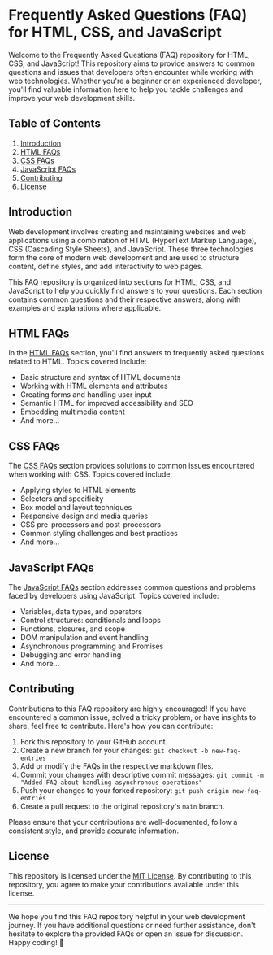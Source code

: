 # Frequently Asked Questions (FAQ) for HTML, CSS, and JavaScript

Welcome to the Frequently Asked Questions (FAQ) repository for HTML, CSS, and JavaScript! This repository aims to provide answers to common questions and issues that developers often encounter while working with web technologies. Whether you're a beginner or an experienced developer, you'll find valuable information here to help you tackle challenges and improve your web development skills.

## Table of Contents

1. [Introduction](#introduction)
2. [HTML FAQs](#html-faqs)
3. [CSS FAQs](#css-faqs)
4. [JavaScript FAQs](#javascript-faqs)
5. [Contributing](#contributing)
6. [License](#license)

## Introduction

Web development involves creating and maintaining websites and web applications using a combination of HTML (HyperText Markup Language), CSS (Cascading Style Sheets), and JavaScript. These three technologies form the core of modern web development and are used to structure content, define styles, and add interactivity to web pages.

This FAQ repository is organized into sections for HTML, CSS, and JavaScript to help you quickly find answers to your questions. Each section contains common questions and their respective answers, along with examples and explanations where applicable.

## HTML FAQs

In the [HTML FAQs](html-faqs.md) section, you'll find answers to frequently asked questions related to HTML. Topics covered include:

- Basic structure and syntax of HTML documents
- Working with HTML elements and attributes
- Creating forms and handling user input
- Semantic HTML for improved accessibility and SEO
- Embedding multimedia content
- And more...

## CSS FAQs

The [CSS FAQs](css-faqs.md) section provides solutions to common issues encountered when working with CSS. Topics covered include:

- Applying styles to HTML elements
- Selectors and specificity
- Box model and layout techniques
- Responsive design and media queries
- CSS pre-processors and post-processors
- Common styling challenges and best practices
- And more...

## JavaScript FAQs

The [JavaScript FAQs](javascript-faqs.md) section addresses common questions and problems faced by developers using JavaScript. Topics covered include:

- Variables, data types, and operators
- Control structures: conditionals and loops
- Functions, closures, and scope
- DOM manipulation and event handling
- Asynchronous programming and Promises
- Debugging and error handling
- And more...

## Contributing

Contributions to this FAQ repository are highly encouraged! If you have encountered a common issue, solved a tricky problem, or have insights to share, feel free to contribute. Here's how you can contribute:

1. Fork this repository to your GitHub account.
2. Create a new branch for your changes: `git checkout -b new-faq-entries`
3. Add or modify the FAQs in the respective markdown files.
4. Commit your changes with descriptive commit messages: `git commit -m "Added FAQ about handling asynchronous operations"`
5. Push your changes to your forked repository: `git push origin new-faq-entries`
6. Create a pull request to the original repository's `main` branch.

Please ensure that your contributions are well-documented, follow a consistent style, and provide accurate information.

## License

This repository is licensed under the [MIT License](LICENSE). By contributing to this repository, you agree to make your contributions available under this license.

---

We hope you find this FAQ repository helpful in your web development journey. If you have additional questions or need further assistance, don't hesitate to explore the provided FAQs or open an issue for discussion. Happy coding! 🚀

